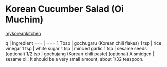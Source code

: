 # Korean Cucumber Salad (Oi Muchim)

[mykoreankitchen](https://mykoreankitchen.com/korean-spicy-cucumber-salad/)


q | Ingredient
=== | ===
1 Tbsp | gochugaru (Korean chili flakes)
1 tsp |  rice vinegar
1 tsp | white sugar
1 tsp | minced garlic
1 tsp | sesame seeds
(optional) 1/2 tsp | gochujang (Korean chili paste)
(optional) A smidgen | sesame oil: It should be a very small amount, about 1/32 teaspoon.
